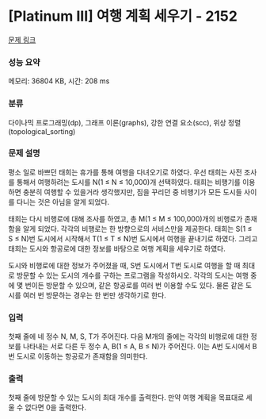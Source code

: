 # [Platinum III] 여행 계획 세우기 - 2152 

[문제 링크](https://www.acmicpc.net/problem/2152) 

### 성능 요약

메모리: 36804 KB, 시간: 208 ms

### 분류

다이나믹 프로그래밍(dp), 그래프 이론(graphs), 강한 연결 요소(scc), 위상 정렬(topological_sorting)

### 문제 설명

<p>평소 일로 바쁘던 태희는 휴가를 통해 여행을 다녀오기로 하였다. 우선 태희는 사전 조사를 통해서 여행하려는 도시를 N(1 ≤ N ≤ 10,000)개 선택하였다. 태희는 비행기를 이용하면 충분히 여행할 수 있을거라 생각했지만, 짐을 꾸리던 중 비행기가 모든 도시들 사이를 다니는 것은 아님을 알게 되었다.</p>

<p>태희는 다시 비행로에 대해 조사를 하였고, 총 M(1 ≤ M ≤ 100,000)개의 비행로가 존재함을 알게 되었다. 각각의 비행로는 한 방향으로의 서비스만을 제공한다. 태희는 S(1 ≤ S ≤ N)번 도시에서 시작해서 T(1 ≤ T ≤ N)번 도시에서 여행을 끝내기로 하였다. 그리고 태희는 도시와 항공로에 대한 정보를 바탕으로 여행 계획을 세우기로 하였다.</p>

<p>도시와 비행로에 대한 정보가 주어졌을 때, S번 도시에서 T번 도시로 여행을 할 때 최대로 방문할 수 있는 도시의 개수를 구하는 프로그램을 작성하시오. 각각의 도시는 여행 중에 몇 번이든 방문할 수 있으며, 같은 항공로를 여러 번 이용할 수도 있다. 물론 같은 도시를 여러 번 방문하는 경우는 한 번만 생각하기로 한다.</p>

### 입력 

 <p>첫째 줄에 네 정수 N, M, S, T가 주어진다. 다음 M개의 줄에는 각각의 비행로에 대한 정보를 나타내는 서로 다른 두 정수 A, B(1 ≤ A, B ≤ N)가 주어진다. 이는 A번 도시에서 B번 도시로 이동하는 항공로가 존재함을 의미한다.</p>

### 출력 

 <p>첫째 줄에 방문할 수 있는 도시의 최대 개수를 출력한다. 만약 여행 계획을 목표대로 세울 수 없다면 0을 출력한다.</p>

